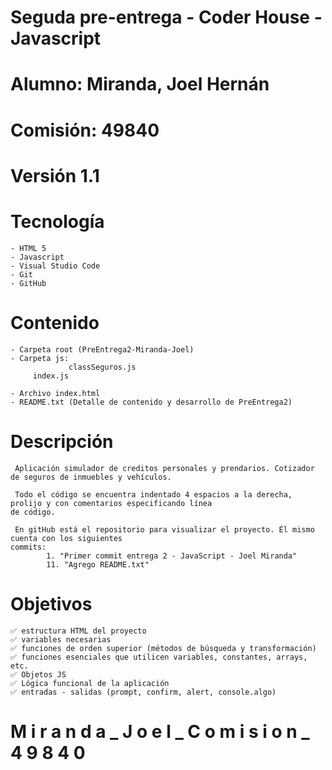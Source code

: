# Seguda pre-entrega - Coder House - Javascript 
# Alumno: Miranda, Joel Hernán 
# Comisión: 49840 
# Versión 1.1 
# Tecnología 

    - HTML 5 
    - Javascript 
    - Visual Studio Code
    - Git
    - GitHub

# Contenido 

    - Carpeta root (PreEntrega2-Miranda-Joel) 
    - Carpeta js:
                 classSeguros.js
		 index.js

    - Archivo index.html
    - README.txt (Detalle de contenido y desarrollo de PreEntrega2) 

# Descripción

     Aplicación simulador de creditos personales y prendarios. Cotizador de seguros de inmuebles y vehículos.

     Todo el código se encuentra indentado 4 espacios a la derecha, prolijo y con comentarios especificando línea 
    de código.

     En gitHub está el repositorio para visualizar el proyecto. Él mismo cuenta con los siguientes 
    commits:
            1. "Primer commit entrega 2 - JavaScript - Joel Miranda"
            11. "Agrego README.txt"

# Objetivos

    ✅ estructura HTML del proyecto
    ✅ variables necesarias
    ✅ funciones de orden superior (métodos de búsqueda y transformación)
    ✅ funciones esenciales que utilicen variables, constantes, arrays, etc.
    ✅ Objetos JS
    ✅ Lógica funcional de la aplicación
    ✅ entradas - salidas (prompt, confirm, alert, console.algo)


# M i r a n d a _ J o e l _ C o m i s i o n _ 4 9 8 4 0